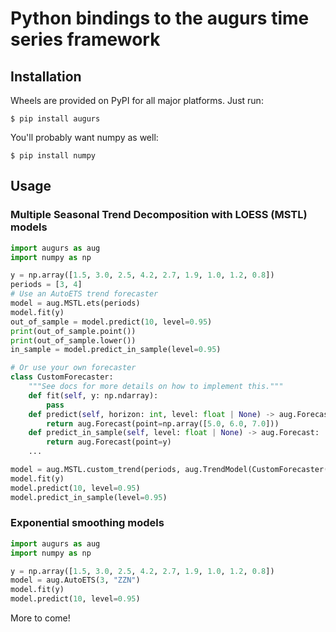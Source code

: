 # Python bindings to the augurs time series framework

## Installation

Wheels are provided on PyPI for all major platforms. Just run:

```shell
$ pip install augurs
```

You'll probably want numpy as well:

```shell
$ pip install numpy
```

## Usage

### Multiple Seasonal Trend Decomposition with LOESS (MSTL) models

```python
import augurs as aug
import numpy as np

y = np.array([1.5, 3.0, 2.5, 4.2, 2.7, 1.9, 1.0, 1.2, 0.8])
periods = [3, 4]
# Use an AutoETS trend forecaster
model = aug.MSTL.ets(periods)
model.fit(y)
out_of_sample = model.predict(10, level=0.95)
print(out_of_sample.point())
print(out_of_sample.lower())
in_sample = model.predict_in_sample(level=0.95)

# Or use your own forecaster
class CustomForecaster:
    """See docs for more details on how to implement this."""    
    def fit(self, y: np.ndarray):
        pass
    def predict(self, horizon: int, level: float | None) -> aug.Forecast:
        return aug.Forecast(point=np.array([5.0, 6.0, 7.0]))
    def predict_in_sample(self, level: float | None) -> aug.Forecast:
        return aug.Forecast(point=y)
    ...

model = aug.MSTL.custom_trend(periods, aug.TrendModel(CustomForecaster()))
model.fit(y)
model.predict(10, level=0.95)
model.predict_in_sample(level=0.95)
```

### Exponential smoothing models

```python
import augurs as aug
import numpy as np

y = np.array([1.5, 3.0, 2.5, 4.2, 2.7, 1.9, 1.0, 1.2, 0.8])
model = aug.AutoETS(3, "ZZN")
model.fit(y)
model.predict(10, level=0.95)
```

More to come!
